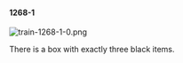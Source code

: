 #### 1268-1
![train-1268-1-0.png](https://github.com/lil-lab/nlvr/raw/master/nlvr/train/images/13/train-1268-1-0.png "train-1268-1-0.png")

There is a box with exactly three black items.